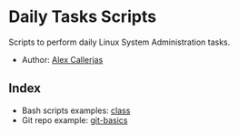 # Daily Tasks Scripts

Scripts to perform daily Linux System Administration tasks.

- Author: [Alex Callerjas](https://github.com/alex-sysadmin)

## Index

- Bash scripts examples: [class](https://github.com/alex-sysadmin/daily-tasks-scripts/tree/main/class)
- Git repo example: [git-basics](https://github.com/alex-sysadmin/daily-tasks-scripts/tree/main/git-basics)

